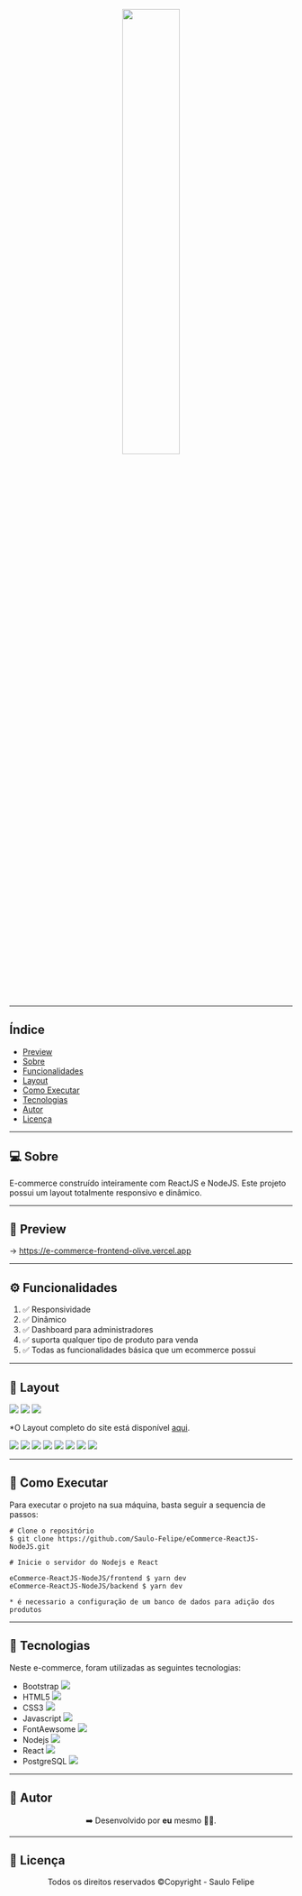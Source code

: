 <p align="center">
    <img src="github/logo.png" width=45%>
</p>

------------------------------------
## Índice

* [Preview](#preview)
* [Sobre](#sobre)
* [Funcionalidades](#funcionalidades)
* [Layout](#layout)
* [Como Executar](#como-executar)
* [Tecnologias](#tecnologias)
* [Autor](#autor)
* [Licença](#licenca)

------------------------------------

## 💻 Sobre <a id="sobre"></a>
E-commerce construído inteiramente com ReactJS e NodeJS. Este projeto possui um layout totalmente responsivo e dinâmico. 
<br>

------------------------------------

## 🚀 Preview <a id="preview"></a>

-> https://e-commerce-frontend-olive.vercel.app

------------------------------------

## ⚙️ Funcionalidades <a id="funcionalidades"></a>
1. ✅ Responsividade
2. ✅ Dinâmico
3. ✅ Dashboard para administradores
4. ✅ suporta qualquer tipo de produto para venda
5. ✅ Todas as funcionalidades básica que um ecommerce possui

------------------------------------

## 🎨 Layout <a id="layout"></a>

<a href="https://e-commerce-frontend-olive.vercel.app"><img src="https://img.shields.io/badge/Site-E--commerce-blue"/></a>
<img src="https://img.shields.io/badge/Backend-NodeJs-green">
<img src="https://img.shields.io/badge/Frontend-ReactJS-green">
<p>*O Layout completo do site está disponível <a href="https://e-commerce-frontend-olive.vercel.app">aqui</a>.</p>

<img src="github/layout_08.png">
<img src="github/layout_07.png">
<img src="github/layout_06.png">
<img src="github/layout_05.png">
<img src="github/layout_04.png">
<img src="github/layout_03.png">
<img src="github/layout_02.png">
<img src="github/layout_01.png">

------------------------------------

## 🧩 Como Executar <a id="como-executar"></a>

Para executar o projeto na sua máquina, basta seguir a sequencia de passos:

```
# Clone o repositório
$ git clone https://github.com/Saulo-Felipe/eCommerce-ReactJS-NodeJS.git

# Inicie o servidor do Nodejs e React

eCommerce-ReactJS-NodeJS/frontend $ yarn dev
eCommerce-ReactJS-NodeJS/backend $ yarn dev

* é necessario a configuração de um banco de dados para adição dos produtos

```

------------------------------------

## 🤖 Tecnologias <a id="tecnologias"></a>

Neste e-commerce, foram utilizadas as seguintes tecnologias: 

* Bootstrap <img src="./github/bootstrap.png"></img>
* HTML5 <img src="./github/html5.png"></img>
* CSS3 <img src="./github/css3.png"></img>
* Javascript <img src="./github/javascript.png"></img>
* FontAewsome <img src="./github/fontaewsome.png"></img>
* Nodejs <img src="./github/node.jpeg"></img>
* React <img src="./github/react.png"></img>
* PostgreSQL <img src="./github/postgre.png"></img>

------------------------------------

## 👨 Autor <a id="autor"></a>

<p align="center">➡️ Desenvolvido por <strong>eu</strong> mesmo 🧑‍💻.</p>

------------------------------------

## 📜 Licença <a id="licenca"></a>

<p align="center">Todos os direitos reservados ©Copyright - Saulo Felipe</p>
